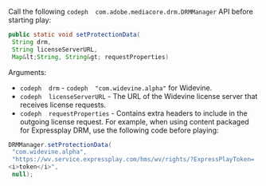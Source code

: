 ---
---


Call the following `codeph  com.adobe.mediacore.drm.DRMManager` API before starting play:
```java
public static void setProtectionData( 
 String drm, 
 String licenseServerURL, 
 Map&lt;String, String&gt; requestProperties)
```
Arguments:
* `codeph  drm` - `codeph  "com.widevine.alpha"` for Widevine.
* `codeph  licenseServerURL` - The URL of the Widevine license server that receives license requests.
* `codeph  requestProperties` - Contains extra headers to include in the outgoing license request.
For example, when using content packaged for Expressplay DRM, use the following code before playing:
```java
DRMManager.setProtectionData( 
 "com.widevine.alpha", 
 "https://wv.service.expressplay.com/hms/wv/rights/?ExpressPlayToken= 
<i>token</i>", 
 null); 

```

